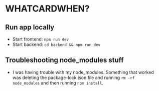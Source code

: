 # WHATCARDWHEN?

## Run app locally
- Start frontend: `npm run dev`
- Start backend: `cd backend && npm run dev`

## Troubleshooting node_modules stuff
- I was having trouble with my node_modules. Something that worked was deleting the package-lock.json file and running `rm -rf node_modules` and then running `npm install`.